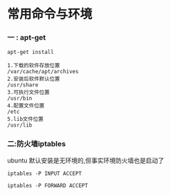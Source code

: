 # 常用命令与环境

### 一 : apt-get

`apt-get install`

```shell 1.下载的软件存放位置
1.下载的软件存放位置
/var/cache/apt/archives
2.安装后软件默认位置
/usr/share
3.可执行文件位置 
/usr/bin
4.配置文件位置
/etc
5.lib文件位置
/usr/lib

```

 

### 二:防火墙iptables

ubuntu 默认安装是无环境的,但事实环境防火墙也是启动了

`iptables -P INPUT ACCEPT`

`iptables -P FORWARD ACCEPT`



